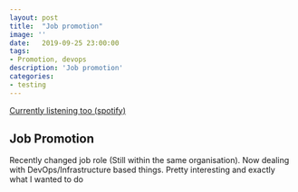 ```yaml
---
layout: post
title:  "Job promotion"
image: ''
date:   2019-09-25 23:00:00
tags:
- Promotion, devops
description: 'Job promotion'
categories:
- testing
---
```


<p class="currently-listening-too"><a href="spotify:track:4DDzkbIwmJVAAo1yJmr5V1">Currently listening too (spotify)</a></p>

## Job Promotion

<p>Recently changed job role (Still within the same organisation). Now dealing with DevOps/Infrastructure based things. Pretty interesting and exactly what I wanted to do </p>
